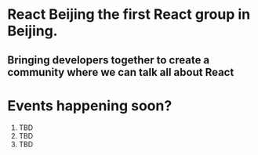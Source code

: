 # React Beijing the first React group in Beijing.

## Bringing developers together to create a community where we can talk all about React 

# Events happening soon?
1. TBD
2. TBD
3. TBD